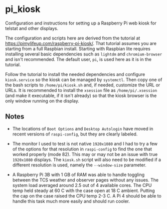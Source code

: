 # pi_kiosk
Configuration and instructions for setting up a Raspberry Pi web kiosk for telstat and other displays.

The configuration and scripts here are derived from the tutorial at https://pimylifeup.com/raspberry-pi-kiosk/.
That tutorial assumes you are starting from a full Raspbian install. Starting with Raspbian lite requires installing
several basic dependencies such as `lightdm` and `chromium-browser` and isn't recommended. The default user, `pi`, is used
here as it is in the tutorial.

Follow the tutorial to install the needed dependencies and configure `kiosk.service` so the kiosk can be managed by `systemctl`.
Then copy one of the bash scripts to `/home/pi/kiosk.sh` and, if needed, customize the URL or URLs. It is recommended to install the
`xsession` file as `/home/pi/.xsession` (and make it executable, if it isn't already) so that the kiosk browser is the only
window running on the display.


## Notes

* The locations of `Boot Options` and `Desktop Autologin` have moved in recent versions of `raspi-config`, but they are clearly labeled.

* The monitor I used to test is not native `1920x1080` and I had to try a few of the options for that resolution in `raspi-config` to find
the one that worked properly (mode 82). This may or may not be an issue with true `1920x1080` displays. The `kiosk.sh` script will also
need to be modified if a different resolution is used, namely the `--window-size` parameter.

* A Raspberry Pi 3B with 1 GB of RAM was able to handle toggling between the TCS weather and observer pages without any issues. The system load averaged around 2.5 out
of 4 available cores. The CPU temp held steady at 60 C with the case open at 18 C ambient. Putting the cap on the case raised the CPU temp 2-3 C. A Pi 4
should be able to handle this task much more easily and should run cooler.
